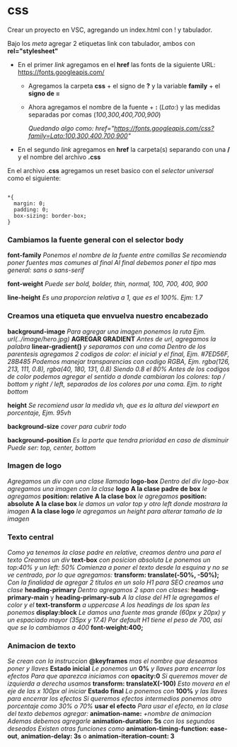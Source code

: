 # css

Crear un proyecto en VSC, agregando un index.html con ! y tabulador.

Bajo los _meta_ agregar 2 etiquetas link con tabulador, ambos con __rel="stylesheet"__

* En el primer _link_ agregamos en el __href__ las fonts de la siguiente URL: https://fonts.googleapis.com/

  * Agregamos la carpeta __css__ + el signo de __?__ y la variable __family__ + el __signo de =__

  * Ahora agregamos el nombre de la fuente + __:__ (_Lato:_) y las medidas separadas por comas (_100,300,400,700,900_)

    _Quedando algo como: href="https://fonts.googleapis.com/css?family=Lato:100,300,400,700,900"_

* En el segundo _link_ agregamos en __href__ la carpeta(s) separando con una __/__ y el nombre del archivo __.css__

En el archivo __.css__ agregamos un reset basico con el _selector universal_ como el siguiente:

```

*{
  margin: 0;
  padding: 0;
  box-sizing: border-box;
}

```

### Cambiamos la fuente general con el selector body

  __font-family__  _Ponemos el nombre de la fuente entre comillas_
                   _Se recomienda poner fuentes mas comunes al final_
                   _Al final debemos poner el tipo mas general: sans o sans-serif_

  __font-weight__  _Puede ser bold, bolder, thin, normal, 100, 700, 400, 900_
  
  __line-height__  _Es una proporcion relativa a 1, que es el 100%. Ejm: 1.7_
  

### Creamos una etiqueta que envuelva nuestro encabezado

  __background-image__ _Para agregar una imagen ponemos la ruta_
                       _Ejm. url(../image/hero.jpg)_
  __AGREGAR GRADIENT__
  _Antes de url, agregamos la palabra_ __linear-gradient()__ _y separamos con una coma_
  _Dentro de los parentesis agregamos 2 codigos de color: el inicial y el final, Ejm. #7ED56F, 28B485_
  _Podemos manejar transparencias con codigo RGBA, Ejm. rgba(126, 213, 111, 0.8), rgba(40, 180, 131, 0.8)_
  _Siendo 0.8 el 80%_
  _Antes de los codigos de color podemos agregar el sentido a donde cambiaran los colores:_
  _top / bottom y right / left, separados de los colores por una coma. Ejm. to right bottom_
                      
  __height__  _Se recomiend usar la medida vh, que es la altura del viewport en porcentaje, Ejm. 95vh_

  __background-size__ _cover para cubrir todo_
  
  __background-position__  _Es la parte que tendra prioridad en caso de disminuir_ 
                           _Puede ser: top, center, bottom_

### Imagen de logo

_Agregamos un div con una clase llamada_ __logo-box__
_Dentro del div logo-box agregamos una imagen con la clase_ __logo__
__A la clase padre de box__ _le agregamos_ __position: relative__
__A la clase box__ _le agregamos_ __position: absolute__
__A la clase box__ _le damos un valor top y otro left donde mostrara la imagen_
__A la clase logo__ _le agregamos un height para alterar tamaño de la imagen_ 

### Texto central

_Como ya tenemos la clase padre en relative, creamos dentro una para el texto_
_Creamos un div_ __text-box__ _con posicion absoluta_
_Le ponemos un top:40% y un left: 50%_
_Comienza a poner el texto desde la esquina y no se ve centrado, por lo que agregamos:_
__transform: translate(-50%, -50%);__
_Con la finalidad de agregar 2 titulos en un solo H1 para SEO creamos una clase_ __heading-primary__
_Dentro agregamos 2 span con clases:_ __heading-primary-main__ y __heading-primary-sub__
_A la clase del H1 le agregamos el color y el_ __text-transform__ _a uppercase_
_A los headings de los span les ponemos_ __display:block__
_Le damos una fuente mas grande (60px y 20px) y un espaciado mayor (35px y 17.4)_
_Por default H1 tiene el peso de 700, asi que se lo cambiamos a 400_ __font-weight:400;__

### Animacion de texto

_Se crean con la instruccion_ __@keyframes__ _mas el nombre que deseamos poner y llaves_
__Estado inicial__
_Le ponemos un_ __0%__ _y llaves para encerrar los efectos_
_Para que aparezca iniciamos con_ __opacity:0__
_Si queremos mover de izquierda a derecha usamos_ __transform: translateX(-100)__
_Esto movera en el eje de las x 100px al iniciar_
__Estado final__
_Lo ponemos con_ __100%__ _y las llaves para encerrar los efectos_
_Si queremos efectos intermedios ponemos otro porcentaje como 30% o 70%_
__usar el efecto__
_Para usar el efecto, en la clase del texto debemos agregar:_ __animation-name:__ _+nombre de animacion_
_Ademas debemos agregarle_ __animation-duration: 5s__ _con los segundos deseados_
_Existen otras funciones como_ __animation-timing-function: ease-out__, __animation-delay: 3s__ o __animation-iteration-count: 3__






